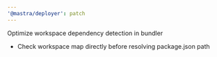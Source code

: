 ```yaml
---
'@mastra/deployer': patch
---
```


 Optimize workspace dependency detection in bundler

  - Check workspace map directly before resolving package.json path